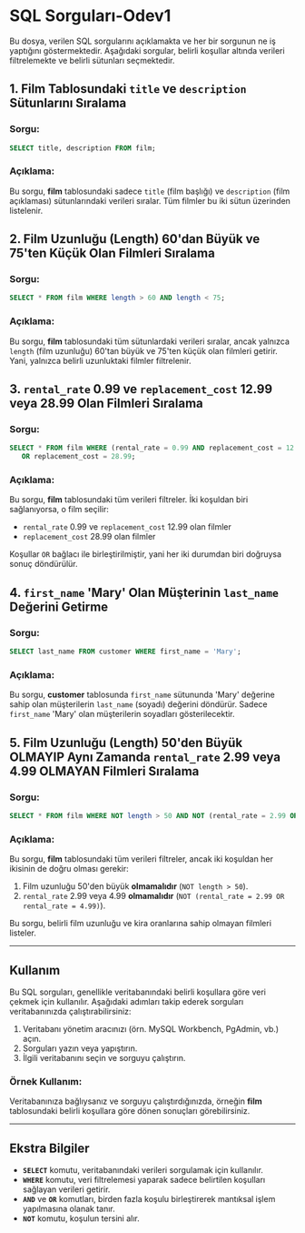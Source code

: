 # SQL Sorguları-Odev1

Bu dosya, verilen SQL sorgularını açıklamakta ve her bir sorgunun ne iş yaptığını göstermektedir. Aşağıdaki sorgular, belirli koşullar altında verileri filtrelemekte ve belirli sütunları seçmektedir.

## 1. Film Tablosundaki `title` ve `description` Sütunlarını Sıralama

### Sorgu:
```sql
SELECT title, description FROM film;
```

### Açıklama:
Bu sorgu, **film** tablosundaki sadece `title` (film başlığı) ve `description` (film açıklaması) sütunlarındaki verileri sıralar. Tüm filmler bu iki sütun üzerinden listelenir.

## 2. Film Uzunluğu (Length) 60'dan Büyük ve 75'ten Küçük Olan Filmleri Sıralama

### Sorgu:
```sql
SELECT * FROM film WHERE length > 60 AND length < 75;
```

### Açıklama:
Bu sorgu, **film** tablosundaki tüm sütunlardaki verileri sıralar, ancak yalnızca `length` (film uzunluğu) 60'tan büyük ve 75'ten küçük olan filmleri getirir. Yani, yalnızca belirli uzunluktaki filmler filtrelenir.

## 3. `rental_rate` 0.99 ve `replacement_cost` 12.99 veya 28.99 Olan Filmleri Sıralama

### Sorgu:
```sql
SELECT * FROM film WHERE (rental_rate = 0.99 AND replacement_cost = 12.99) 
   OR replacement_cost = 28.99;
```

### Açıklama:
Bu sorgu, **film** tablosundaki tüm verileri filtreler. İki koşuldan biri sağlanıyorsa, o film seçilir:
- `rental_rate` 0.99 ve `replacement_cost` 12.99 olan filmler
- `replacement_cost` 28.99 olan filmler

Koşullar `OR` bağlacı ile birleştirilmiştir, yani her iki durumdan biri doğruysa sonuç döndürülür.

## 4. `first_name` 'Mary' Olan Müşterinin `last_name` Değerini Getirme

### Sorgu:
```sql
SELECT last_name FROM customer WHERE first_name = 'Mary';
```

### Açıklama:
Bu sorgu, **customer** tablosunda `first_name` sütununda 'Mary' değerine sahip olan müşterilerin `last_name` (soyadı) değerini döndürür. Sadece `first_name` 'Mary' olan müşterilerin soyadları gösterilecektir.

## 5. Film Uzunluğu (Length) 50'den Büyük OLMAYIP Aynı Zamanda `rental_rate` 2.99 veya 4.99 OLMAYAN Filmleri Sıralama

### Sorgu:
```sql
SELECT * FROM film WHERE NOT length > 50 AND NOT (rental_rate = 2.99 OR rental_rate = 4.99);
```

### Açıklama:
Bu sorgu, **film** tablosundaki tüm verileri filtreler, ancak iki koşuldan her ikisinin de doğru olması gerekir:
1. Film uzunluğu 50'den büyük **olmamalıdır** (`NOT length > 50`).
2. `rental_rate` 2.99 veya 4.99 **olmamalıdır** (`NOT (rental_rate = 2.99 OR rental_rate = 4.99)`).

Bu sorgu, belirli film uzunluğu ve kira oranlarına sahip olmayan filmleri listeler.

---

## Kullanım

Bu SQL sorguları, genellikle veritabanındaki belirli koşullara göre veri çekmek için kullanılır. Aşağıdaki adımları takip ederek sorguları veritabanınızda çalıştırabilirsiniz:

1. Veritabanı yönetim aracınızı (örn. MySQL Workbench, PgAdmin, vb.) açın.
2. Sorguları yazın veya yapıştırın.
3. İlgili veritabanını seçin ve sorguyu çalıştırın.

### Örnek Kullanım:
Veritabanınıza bağlıysanız ve sorguyu çalıştırdığınızda, örneğin **film** tablosundaki belirli koşullara göre dönen sonuçları görebilirsiniz.

---

## Ekstra Bilgiler

- **`SELECT`** komutu, veritabanındaki verileri sorgulamak için kullanılır.
- **`WHERE`** komutu, veri filtrelemesi yaparak sadece belirtilen koşulları sağlayan verileri getirir.
- **`AND`** ve **`OR`** komutları, birden fazla koşulu birleştirerek mantıksal işlem yapılmasına olanak tanır.
- **`NOT`** komutu, koşulun tersini alır. 
